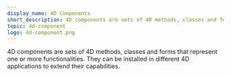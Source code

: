 ```yaml
---
display_name: 4D Components
short_description: 4D components are sets of 4D methods, classes and forms that add new functionalities to 4D applications.
topic: 4d-component
logo: 4d-component.png
---
```


4D components are sets of 4D methods, classes and forms that represent one or more functionalities. They can be installed in different 4D applications to extend their capabilities.